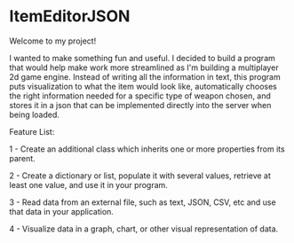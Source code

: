 # ItemEditorJSON

Welcome to my project! 

I wanted to make something fun and useful. I decided to build a program that would help make work more streamlined as I'm building a multiplayer 2d game engine. Instead of writing all the information in text, this program puts visualization to what the item would look like, automatically chooses the right information needed for a specific type of weapon chosen, and stores it in a json that can be implemented directly into the server when being loaded.

Feature List:

1 - Create an additional class which inherits one or more properties from its parent.

2 - Create a dictionary or list, populate it with several values, retrieve at least one value, and use it in your program.

3 - Read data from an external file, such as text, JSON, CSV, etc and use that data in your application.

4 - Visualize data in a graph, chart, or other visual representation of data.

